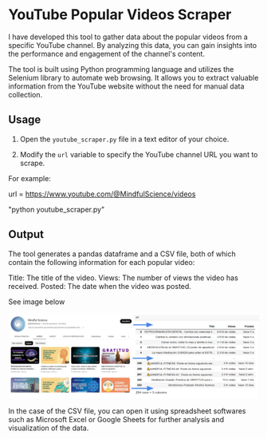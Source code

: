 # YouTube Popular Videos Scraper

I have developed this tool to gather data about the popular videos from a specific YouTube channel. By analyzing this data, you can gain insights into the performance and engagement of the channel's content.

The tool is built using Python programming language and utilizes the Selenium library to automate web browsing. It allows you to extract valuable information from the YouTube website without the need for manual data collection.


## Usage

1. Open the `youtube_scraper.py` file in a text editor of your choice.

2. Modify the `url` variable to specify the YouTube channel URL you want to scrape. 

For example:

url = https://www.youtube.com/@MindfulScience/videos

"python youtube_scraper.py" 

## Output



The tool generates a pandas dataframe and a CSV file, both of which contain the following information for each popular video:

Title: The title of the video.
Views: The number of views the video has received.
Posted: The date when the video was posted.

See image below

![Screenshot](images/youtube_to_dataframe.png)

In the case of the CSV file, you can open it using spreadsheet softwares such as Microsoft Excel or Google Sheets for further analysis and visualization of the data.


